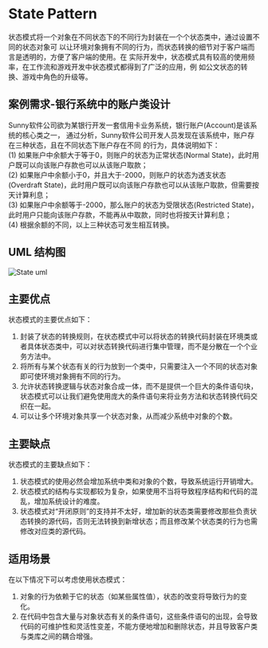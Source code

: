 # State Pattern
<p>状态模式将一个对象在不同状态下的不同行为封装在一个个状态类中，通过设置不同的状态对象可
以让环境对象拥有不同的行为，而状态转换的细节对于客户端而言是透明的，方便了客户端的使用。在
实际开发中，状态模式具有较高的使用频率，在工作流和游戏开发中状态模式都得到了广泛的应用，例
如公文状态的转换、游戏中角色的升级等。</p>

## 案例需求-银行系统中的账户类设计
<p>Sunny软件公司欲为某银行开发一套信用卡业务系统，银行账户(Account)是该系统的核心类之一，
通过分析，Sunny软件公司开发人员发现在该系统中，账户存在三种状态，且在不同状态下账户存在不同
的行为，具体说明如下：<br/>
(1) 如果账户中余额大于等于0，则账户的状态为正常状态(Normal State)，此时用户既可以向该账户存款也可以从该账户取款；<br/>
(2) 如果账户中余额小于0，并且大于-2000，则账户的状态为透支状态(Overdraft State)，此时用户既可以向该账户存款也可以从该账户取款，但需要按天计算利息；<br/>
(3) 如果账户中余额等于-2000，那么账户的状态为受限状态(Restricted State)，此时用户只能向该账户存款，不能再从中取款，同时也将按天计算利息；<br/>
(4) 根据余额的不同，以上三种状态可发生相互转换。</p>

## UML 结构图
![State uml](https://github.com/SunnyMarkLiu/Awesome-Design-Patterns/blob/master/BehavioralPattern/State/state.jpg)

## 主要优点

状态模式的主要优点如下：

1. 封装了状态的转换规则，在状态模式中可以将状态的转换代码封装在环境类或者具体状态类中，可以对状态转换代码进行集中管理，而不是分散在一个个业务方法中。
2. 将所有与某个状态有关的行为放到一个类中，只需要注入一个不同的状态对象即可使环境对象拥有不同的行为。
3. 允许状态转换逻辑与状态对象合成一体，而不是提供一个巨大的条件语句块，状态模式可以让我们避免使用庞大的条件语句来将业务方法和状态转换代码交织在一起。
4. 可以让多个环境对象共享一个状态对象，从而减少系统中对象的个数。

## 主要缺点

状态模式的主要缺点如下：

1. 状态模式的使用必然会增加系统中类和对象的个数，导致系统运行开销增大。
2. 状态模式的结构与实现都较为复杂，如果使用不当将导致程序结构和代码的混乱，增加系统设计的难度。
3. 状态模式对“开闭原则”的支持并不太好，增加新的状态类需要修改那些负责状态转换的源代码，否则无法转换到新增状态；而且修改某个状态类的行为也需修改对应类的源代码。

## 适用场景

在以下情况下可以考虑使用状态模式：

1. 对象的行为依赖于它的状态（如某些属性值），状态的改变将导致行为的变化。
2. 在代码中包含大量与对象状态有关的条件语句，这些条件语句的出现，会导致代码的可维护性和灵活性变差，不能方便地增加和删除状态，并且导致客户类与类库之间的耦合增强。
